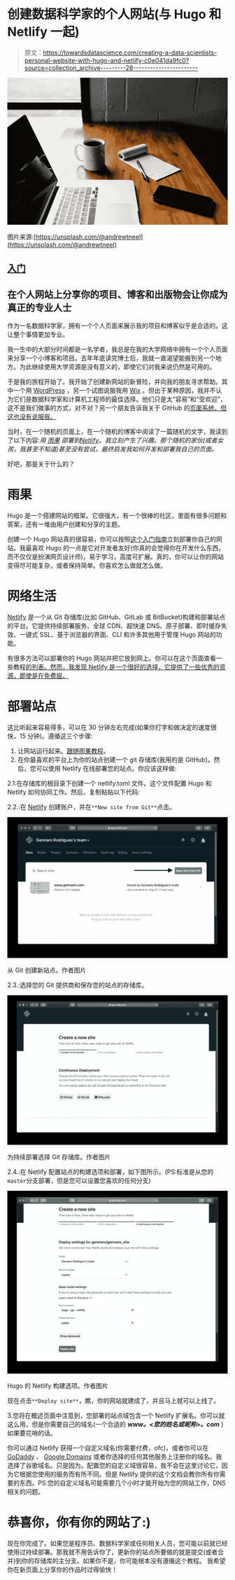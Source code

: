 # 创建数据科学家的个人网站(与 Hugo 和 Netlify 一起)

> 原文：<https://towardsdatascience.com/creating-a-data-scientists-personal-website-with-hugo-and-netlify-c0e041da9fc0?source=collection_archive---------28----------------------->

![](img/ad8c98939c571dea7f7ba472d2e8255a.png)

图片来源:[https://unsplash.com/@andrewtneel](https://unsplash.com/@andrewtneel)

## [入门](https://towardsdatascience.com/tagged/getting-started)

## 在个人网站上分享你的项目、博客和出版物会让你成为真正的专业人士

作为一名数据科学家，拥有一个个人页面来展示我的项目和博客似乎是合适的。这让整个事情更加专业。

我一生中的大部分时间都是一名学者，我总是在我的大学网络中拥有一个个人页面来分享一个小博客和项目。去年年底读完博士后，我就一直渴望能搬到另一个地方。为此继续使用大学资源是没有意义的，即使它们对我来说仍然是可用的。

于是我的旅程开始了。我开始了创建新网站的新冒险，并向我的朋友寻求帮助。其中一个用 [WordPress](https://wordpress.com/) ，另一个试图说服我用 [Wix](http://www.wix.com/) 。但出于某种原因，我并不认为它们是数据科学家和计算机工程师的最佳选择。他们只是太“容易”和“受欢迎”，这不是我们做事的方式，对不对？另一个朋友告诉我关于 GitHub 的[页面系统。但这也没有说服我。](https://pages.github.com/)

当时，在一个随机的页面上，在一个随机的博客中阅读了一篇随机的文字，我读到了以下内容:*用* [*雨果*](https://gohugo.io/) *部署到*[*Netlify*](https://www.netlify.com/)*。我立刻产生了兴趣。那个随机的家伙(或者女孩，我甚至不知道)甚至没有尝试，最终启发我如何开发和部署我自己的页面。*

好吧，那是关于什么的？

# 雨果

Hugo 是一个搭建网站的框架。它很强大，有一个很棒的社区，里面有很多问题和答案，还有一堆由用户创建和分享的主题。

创建一个 Hugo 网站真的很容易，你可以按照[这个入门指南](https://gohugo.io/getting-started/quick-start/)立刻部署你自己的网站。我最喜欢 Hugo 的一点是它对开发者友好(你真的会觉得你在开发什么东西，而不仅仅是扮演网页设计师)，易于学习，高度可扩展。真的，你可以让你的网站变得尽可能复杂，或者保持简单。你喜欢怎么做就怎么做。

# 网络生活

[Netlify](https://www.netlify.com/) 是一个从 Git 存储库(比如 GitHub、GitLab 或 BitBucket)构建和部署站点的平台。它提供持续部署服务、全球 CDN、超快速 DNS、原子部署、即时缓存失效、一键式 SSL、基于浏览器的界面、CLI 和许多其他用于管理 Hugo 网站的功能。

有很多方法可以部署你的 Hugo 网站并把它放到网上。你可以在这个页面查看一些教程[的列表。然而，我发现 Netlify 是一个很好的选择，它提供了一些优秀的资源，即使是在免费层。](https://gohugo.io/hosting-and-deployment/)

# 部署站点

这比听起来容易得多，可以在 30 分钟左右完成(如果你打字和做决定的速度很快，15 分钟)。遵循这三个步骤:

1.  让网站运行起来。[跟随雨果教程](https://gohugo.io/getting-started/quick-start/)。
2.  在你最喜欢的平台上为你的站点创建一个 git 存储库(我用的是 GitHub)。然后，您可以使用 Netlify 在线部署您的站点。你应该这样做:

2.1:在存储库的根目录下创建一个 netlify.toml 文件。这个文件配置 Hugo 和 Netlify 如何协同工作。然后，复制粘贴以下代码:

2.2.:在 [Netlify](https://www.netlify.com) 创建账户，并在`**New site from Git**`点击。

![](img/1a89f285a99be3e6b45733e0901d851f.png)

从 Git 创建新站点。作者图片

2.3.:选择您的 Git 提供商和保存您的站点的存储库。

![](img/c52fd70a7db640929c9eaabd0f5348da.png)

为持续部署选择 Git 存储库。作者图片

2.4.:在 Netlify 配置站点的构建选项和部署，如下图所示。(PS:标准是从您的`master`分支部署，但是您可以设置您喜欢的任何分支)

![](img/0af8b04f194e9b203cc1bdb3afbea1ee.png)

Hugo 的 Netlify 构建选项。作者图片

现在点击`**Deploy site**`，瞧，你的网站就建成了，并且马上就可以上线了。

3.您将在概述页面中注意到，您部署的站点域包含一个 Netlify 扩展名。你可以就这么用，但是你需要自己的域名(一个合适的 ***www。<您的姓名或昵称>。com*** )如果要花哨的话。

你可以通过 Netlify 获得一个自定义域名(你需要付费，ofc)，或者你可以在 [GoDaddy](https://www.godaddy.com/) 、 [Google Domains](https://domains.google.com/r) 或者你选择的任何其他服务上注册你的域名。我选择了谷歌域名。只是因为。配置您的自定义域很容易，我不会在这里讨论它，因为它根据您使用的服务而有所不同。但是 Netlify 提供的这个文档会教你所有你需要的东西。PS:您的自定义域名可能需要几个小时才能开始为您的网站工作，DNS 相关的问题。

# 恭喜你，你有你的网站了:)

现在你完成了。如果您是程序员、数据科学家或任何相关人员，您可能以前就已经使用过持续部署。那我就不用告诉你了，更新你的站点所要做的就是提交(或者合并)到你的存储库的主分支。如果你不是，你可能根本没有遵循这个教程。
我希望你在新页面上分享你的作品时过得愉快！